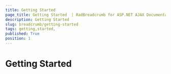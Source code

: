 ```yaml
---
title: Getting Started 
page_title: Getting Started  | RadBreadcrumb for ASP.NET AJAX Documentation
description: Getting Started 
slug: breadcrumb/getting-started
tags: getting,started,
published: True
position: 1
---
```


# Getting Started 


